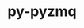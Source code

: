 ---
title: "py-pyzmq"
layout: cache
categories: [package, develop-2024-12-22]
meta: {"versions": ["17.1.2", "25.1.2", "26.2.0"], "compilers": ["gcc@=11.1.0", "gcc@=11.4.0", "gcc@=9.4.0", "oneapi@=2024.2.1"], "oss": ["ubuntu20.04", "ubuntu22.04"], "platforms": ["linux"], "targets": ["neoverse_v2", "ppc64le", "x86_64_v3"], "stacks": ["data-vis-sdk", "e4s", "e4s-neoverse-v2", "e4s-oneapi", "e4s-power", "root"], "num_specs": 19, "num_specs_by_stack": {"root": 19, "e4s-power": 4, "data-vis-sdk": 1, "e4s-neoverse-v2": 4, "e4s": 4, "e4s-oneapi": 6}}
spec_details: [{"hash": "i3hehhyps6xiype77qhvvbjz437qjrrt", "compiler": "gcc@=9.4.0", "versions": ["26.2.0"], "os": "ubuntu20.04", "platform": "linux", "target": "ppc64le", "variants": ["build_system=python_pip"], "stacks": ["root", "e4s-power"], "size": "-", "tarball": "https://binaries.spack.io/develop-2024-12-22/build_cache/linux-ubuntu20.04-ppc64le/gcc-9.4.0/py-pyzmq-26.2.0/linux-ubuntu20.04-ppc64le-gcc-9.4.0-py-pyzmq-26.2.0-i3hehhyps6xiype77qhvvbjz437qjrrt.spack"}, {"hash": "lctw6mtoytvlkrcx754ps4pt53fvfrr2", "compiler": "gcc@=9.4.0", "versions": ["26.2.0"], "os": "ubuntu20.04", "platform": "linux", "target": "ppc64le", "variants": ["build_system=python_pip"], "stacks": ["root", "e4s-power"], "size": "-", "tarball": "https://binaries.spack.io/develop-2024-12-22/build_cache/linux-ubuntu20.04-ppc64le/gcc-9.4.0/py-pyzmq-26.2.0/linux-ubuntu20.04-ppc64le-gcc-9.4.0-py-pyzmq-26.2.0-lctw6mtoytvlkrcx754ps4pt53fvfrr2.spack"}, {"hash": "jvm22bl4m2yqln2x6hmf3odevnmthtw7", "compiler": "gcc@=9.4.0", "versions": ["17.1.2"], "os": "ubuntu20.04", "platform": "linux", "target": "ppc64le", "variants": ["build_system=python_pip"], "stacks": ["root", "e4s-power"], "size": "-", "tarball": "https://binaries.spack.io/develop-2024-12-22/build_cache/linux-ubuntu20.04-ppc64le/gcc-9.4.0/py-pyzmq-17.1.2/linux-ubuntu20.04-ppc64le-gcc-9.4.0-py-pyzmq-17.1.2-jvm22bl4m2yqln2x6hmf3odevnmthtw7.spack"}, {"hash": "drpej6un76h7wxygejkqinuzfxngbumq", "compiler": "gcc@=9.4.0", "versions": ["26.2.0"], "os": "ubuntu20.04", "platform": "linux", "target": "ppc64le", "variants": ["build_system=python_pip"], "stacks": ["root", "e4s-power"], "size": "-", "tarball": "https://binaries.spack.io/develop-2024-12-22/build_cache/linux-ubuntu20.04-ppc64le/gcc-9.4.0/py-pyzmq-26.2.0/linux-ubuntu20.04-ppc64le-gcc-9.4.0-py-pyzmq-26.2.0-drpej6un76h7wxygejkqinuzfxngbumq.spack"}, {"hash": "vwmjpe5jfxitjwvxyxa6hc3u5qim4s7d", "compiler": "gcc@=11.1.0", "versions": ["26.2.0"], "os": "ubuntu20.04", "platform": "linux", "target": "x86_64_v3", "variants": ["build_system=python_pip"], "stacks": ["data-vis-sdk", "root"], "size": "-", "tarball": "https://binaries.spack.io/develop-2024-12-22/build_cache/linux-ubuntu20.04-x86_64_v3/gcc-11.1.0/py-pyzmq-26.2.0/linux-ubuntu20.04-x86_64_v3-gcc-11.1.0-py-pyzmq-26.2.0-vwmjpe5jfxitjwvxyxa6hc3u5qim4s7d.spack"}, {"hash": "uqhnikg2hcyps3c2gdfvvtyr6tylwohi", "compiler": "gcc@=11.4.0", "versions": ["26.2.0"], "os": "ubuntu22.04", "platform": "linux", "target": "neoverse_v2", "variants": ["build_system=python_pip"], "stacks": ["root", "e4s-neoverse-v2"], "size": "-", "tarball": "https://binaries.spack.io/develop-2024-12-22/build_cache/linux-ubuntu22.04-neoverse_v2/gcc-11.4.0/py-pyzmq-26.2.0/linux-ubuntu22.04-neoverse_v2-gcc-11.4.0-py-pyzmq-26.2.0-uqhnikg2hcyps3c2gdfvvtyr6tylwohi.spack"}, {"hash": "7ykjqluiu4swf2ugkwpoblwb2ds4er5n", "compiler": "gcc@=11.4.0", "versions": ["26.2.0"], "os": "ubuntu22.04", "platform": "linux", "target": "neoverse_v2", "variants": ["build_system=python_pip"], "stacks": ["root", "e4s-neoverse-v2"], "size": "-", "tarball": "https://binaries.spack.io/develop-2024-12-22/build_cache/linux-ubuntu22.04-neoverse_v2/gcc-11.4.0/py-pyzmq-26.2.0/linux-ubuntu22.04-neoverse_v2-gcc-11.4.0-py-pyzmq-26.2.0-7ykjqluiu4swf2ugkwpoblwb2ds4er5n.spack"}, {"hash": "xzmavdb6yy3zfwarsl27snbpzzxxuzd3", "compiler": "gcc@=11.4.0", "versions": ["17.1.2"], "os": "ubuntu22.04", "platform": "linux", "target": "neoverse_v2", "variants": ["build_system=python_pip"], "stacks": ["root", "e4s-neoverse-v2"], "size": "-", "tarball": "https://binaries.spack.io/develop-2024-12-22/build_cache/linux-ubuntu22.04-neoverse_v2/gcc-11.4.0/py-pyzmq-17.1.2/linux-ubuntu22.04-neoverse_v2-gcc-11.4.0-py-pyzmq-17.1.2-xzmavdb6yy3zfwarsl27snbpzzxxuzd3.spack"}, {"hash": "toigi76xatk3t4utnayj3irhpcfmi4np", "compiler": "gcc@=11.4.0", "versions": ["26.2.0"], "os": "ubuntu22.04", "platform": "linux", "target": "neoverse_v2", "variants": ["build_system=python_pip"], "stacks": ["root", "e4s-neoverse-v2"], "size": "-", "tarball": "https://binaries.spack.io/develop-2024-12-22/build_cache/linux-ubuntu22.04-neoverse_v2/gcc-11.4.0/py-pyzmq-26.2.0/linux-ubuntu22.04-neoverse_v2-gcc-11.4.0-py-pyzmq-26.2.0-toigi76xatk3t4utnayj3irhpcfmi4np.spack"}, {"hash": "3s2xgs67dros7flfrt7bohj7kjweky72", "compiler": "gcc@=11.4.0", "versions": ["26.2.0"], "os": "ubuntu22.04", "platform": "linux", "target": "x86_64_v3", "variants": ["build_system=python_pip"], "stacks": ["root", "e4s"], "size": "-", "tarball": "https://binaries.spack.io/develop-2024-12-22/build_cache/linux-ubuntu22.04-x86_64_v3/gcc-11.4.0/py-pyzmq-26.2.0/linux-ubuntu22.04-x86_64_v3-gcc-11.4.0-py-pyzmq-26.2.0-3s2xgs67dros7flfrt7bohj7kjweky72.spack"}, {"hash": "iegy5onsjkcf53mw6foludq4d2epfvis", "compiler": "gcc@=11.4.0", "versions": ["26.2.0"], "os": "ubuntu22.04", "platform": "linux", "target": "x86_64_v3", "variants": ["build_system=python_pip"], "stacks": ["root", "e4s"], "size": "-", "tarball": "https://binaries.spack.io/develop-2024-12-22/build_cache/linux-ubuntu22.04-x86_64_v3/gcc-11.4.0/py-pyzmq-26.2.0/linux-ubuntu22.04-x86_64_v3-gcc-11.4.0-py-pyzmq-26.2.0-iegy5onsjkcf53mw6foludq4d2epfvis.spack"}, {"hash": "hczona2on3hfxtppzpca3cinunhakxtl", "compiler": "gcc@=11.4.0", "versions": ["17.1.2"], "os": "ubuntu22.04", "platform": "linux", "target": "x86_64_v3", "variants": ["build_system=python_pip"], "stacks": ["root", "e4s"], "size": "-", "tarball": "https://binaries.spack.io/develop-2024-12-22/build_cache/linux-ubuntu22.04-x86_64_v3/gcc-11.4.0/py-pyzmq-17.1.2/linux-ubuntu22.04-x86_64_v3-gcc-11.4.0-py-pyzmq-17.1.2-hczona2on3hfxtppzpca3cinunhakxtl.spack"}, {"hash": "n3scevnnzva2yhhzicgi562guflplb7k", "compiler": "gcc@=11.4.0", "versions": ["26.2.0"], "os": "ubuntu22.04", "platform": "linux", "target": "x86_64_v3", "variants": ["build_system=python_pip"], "stacks": ["root", "e4s"], "size": "-", "tarball": "https://binaries.spack.io/develop-2024-12-22/build_cache/linux-ubuntu22.04-x86_64_v3/gcc-11.4.0/py-pyzmq-26.2.0/linux-ubuntu22.04-x86_64_v3-gcc-11.4.0-py-pyzmq-26.2.0-n3scevnnzva2yhhzicgi562guflplb7k.spack"}, {"hash": "nylybj6qt36lds52x6qxl3o7efl354pj", "compiler": "oneapi@=2024.2.1", "versions": ["26.2.0"], "os": "ubuntu22.04", "platform": "linux", "target": "x86_64_v3", "variants": ["build_system=python_pip"], "stacks": ["root", "e4s-oneapi"], "size": "-", "tarball": "https://binaries.spack.io/develop-2024-12-22/build_cache/linux-ubuntu22.04-x86_64_v3/oneapi-2024.2.1/py-pyzmq-26.2.0/linux-ubuntu22.04-x86_64_v3-oneapi-2024.2.1-py-pyzmq-26.2.0-nylybj6qt36lds52x6qxl3o7efl354pj.spack"}, {"hash": "2xez5k5jxtswqsbbdopo24iaicttapmi", "compiler": "oneapi@=2024.2.1", "versions": ["25.1.2"], "os": "ubuntu22.04", "platform": "linux", "target": "x86_64_v3", "variants": ["build_system=python_pip"], "stacks": ["root", "e4s-oneapi"], "size": "-", "tarball": "https://binaries.spack.io/develop-2024-12-22/build_cache/linux-ubuntu22.04-x86_64_v3/oneapi-2024.2.1/py-pyzmq-25.1.2/linux-ubuntu22.04-x86_64_v3-oneapi-2024.2.1-py-pyzmq-25.1.2-2xez5k5jxtswqsbbdopo24iaicttapmi.spack"}, {"hash": "y2fqc44adidyumpjfeyu3b7eguhvuotv", "compiler": "oneapi@=2024.2.1", "versions": ["26.2.0"], "os": "ubuntu22.04", "platform": "linux", "target": "x86_64_v3", "variants": ["build_system=python_pip"], "stacks": ["root", "e4s-oneapi"], "size": "-", "tarball": "https://binaries.spack.io/develop-2024-12-22/build_cache/linux-ubuntu22.04-x86_64_v3/oneapi-2024.2.1/py-pyzmq-26.2.0/linux-ubuntu22.04-x86_64_v3-oneapi-2024.2.1-py-pyzmq-26.2.0-y2fqc44adidyumpjfeyu3b7eguhvuotv.spack"}, {"hash": "uu74igcfcqunq32nl2xvqp4k34fk4glj", "compiler": "oneapi@=2024.2.1", "versions": ["17.1.2"], "os": "ubuntu22.04", "platform": "linux", "target": "x86_64_v3", "variants": ["build_system=python_pip"], "stacks": ["root", "e4s-oneapi"], "size": "-", "tarball": "https://binaries.spack.io/develop-2024-12-22/build_cache/linux-ubuntu22.04-x86_64_v3/oneapi-2024.2.1/py-pyzmq-17.1.2/linux-ubuntu22.04-x86_64_v3-oneapi-2024.2.1-py-pyzmq-17.1.2-uu74igcfcqunq32nl2xvqp4k34fk4glj.spack"}, {"hash": "6x3i3d7cxjhjyjbafp6vtwl5dcsrmtjb", "compiler": "oneapi@=2024.2.1", "versions": ["25.1.2"], "os": "ubuntu22.04", "platform": "linux", "target": "x86_64_v3", "variants": ["build_system=python_pip"], "stacks": ["root", "e4s-oneapi"], "size": "-", "tarball": "https://binaries.spack.io/develop-2024-12-22/build_cache/linux-ubuntu22.04-x86_64_v3/oneapi-2024.2.1/py-pyzmq-25.1.2/linux-ubuntu22.04-x86_64_v3-oneapi-2024.2.1-py-pyzmq-25.1.2-6x3i3d7cxjhjyjbafp6vtwl5dcsrmtjb.spack"}, {"hash": "4wucgygbluowc4yzrn4crhxpbtzby2ee", "compiler": "oneapi@=2024.2.1", "versions": ["26.2.0"], "os": "ubuntu22.04", "platform": "linux", "target": "x86_64_v3", "variants": ["build_system=python_pip"], "stacks": ["root", "e4s-oneapi"], "size": "-", "tarball": "https://binaries.spack.io/develop-2024-12-22/build_cache/linux-ubuntu22.04-x86_64_v3/oneapi-2024.2.1/py-pyzmq-26.2.0/linux-ubuntu22.04-x86_64_v3-oneapi-2024.2.1-py-pyzmq-26.2.0-4wucgygbluowc4yzrn4crhxpbtzby2ee.spack"}]
---